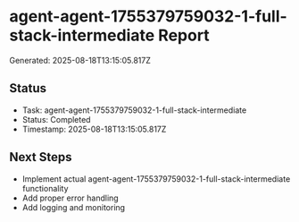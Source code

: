 # agent-agent-1755379759032-1-full-stack-intermediate Report

Generated: 2025-08-18T13:15:05.817Z

## Status
- Task: agent-agent-1755379759032-1-full-stack-intermediate
- Status: Completed
- Timestamp: 2025-08-18T13:15:05.817Z

## Next Steps
- Implement actual agent-agent-1755379759032-1-full-stack-intermediate functionality
- Add proper error handling
- Add logging and monitoring
